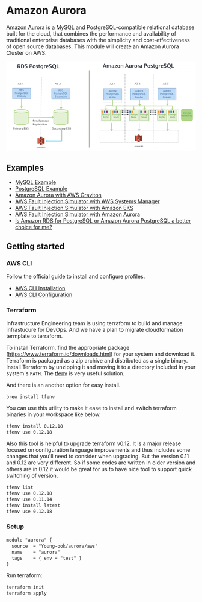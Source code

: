 # Amazon Aurora
[Amazon Aurora](https://aws.amazon.com/rds/aurora/) is a MySQL and PostgreSQL-compatible relational database built for the cloud, that combines the performance and availability of traditional enterprise databases with the simplicity and cost-effectiveness of open source databases. This module will create an Amazon Aurora Cluster on AWS.

![rds-vs-aurora-architecture-comparison](images/rds-vs-aurora-architecture-comparison.png)

## Examples
- [MySQL Example](https://github.com/Young-ook/terraform-aws-aurora/blob/main/examples/mysql)
- [PostgreSQL Example](https://github.com/Young-ook/terraform-aws-aurora/blob/main/examples/postgresql)
- [Amazon Aurora with AWS Graviton](https://github.com/Young-ook/terraform-aws-aurora/blob/main/examples/arm64)
- [AWS Fault Injection Simulator with AWS Systems Manager](https://github.com/Young-ook/terraform-aws-ssm/blob/main/examples/fis)
- [AWS Fault Injection Simulator with Amazon EKS](https://github.com/Young-ook/terraform-aws-eks/blob/main/examples/fis)
- [AWS Fault Injection Simulator with Amazon Aurora](https://github.com/Young-ook/terraform-aws-aurora/blob/main/examples/fis)
- [Is Amazon RDS for PostgreSQL or Amazon Aurora PostgreSQL a better choice for me?](https://aws.amazon.com/blogs/database/is-amazon-rds-for-postgresql-or-amazon-aurora-postgresql-a-better-choice-for-me/)

## Getting started
### AWS CLI
Follow the official guide to install and configure profiles.
- [AWS CLI Installation](https://docs.aws.amazon.com/cli/latest/userguide/cli-chap-install.html)
- [AWS CLI Configuration](https://docs.aws.amazon.com/cli/latest/userguide/cli-configure-profiles.html)

### Terraform
Infrastructure Engineering team is using terraform to build and manage infrastucure for DevOps. And we have a plan to migrate cloudformation termplate to terraform.

To install Terraform, find the appropriate package (https://www.terraform.io/downloads.html) for your system and download it. Terraform is packaged as a zip archive and distributed as a single binary. Install Terraform by unzipping it and moving it to a directory included in your system's `PATH`. The [tfenv](https://github.com/tfutils/tfenv) is very useful solution.

And there is an another option for easy install.
```
brew install tfenv
```
You can use this utility to make it ease to install and switch terraform binaries in your workspace like below.
```
tfenv install 0.12.18
tfenv use 0.12.18
```
Also this tool is helpful to upgrade terraform v0.12. It is a major release focused on configuration language improvements and thus includes some changes that you'll need to consider when upgrading. But the version 0.11 and 0.12 are very different. So if some codes are written in older version and others are in 0.12 it would be great for us to have nice tool to support quick switching of version.
```
tfenv list
tfenv use 0.12.18
tfenv use 0.11.14
tfenv install latest
tfenv use 0.12.18
```

### Setup
```hcl
module "aurora" {
  source  = "Young-ook/aurora/aws"
  name    = "aurora"
  tags    = { env = "test" }
}
```
Run terraform:
```
terraform init
terraform apply
```
